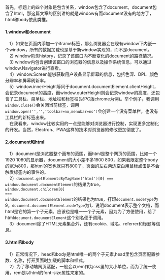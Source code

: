 首先，标题上的四个对象是包含关系，window包含了document，document包含了html，那这篇文章的区别讲的就是window有而document没有的地方了，html和body依此类推。  

#### **1.window和document**  
&emsp;1）如果在页面内添加一个iframe标签，那么浏览器会在现有window下内嵌一个window，所有的数据加载也是基于新window实现的，而不是document。  
&emsp;2) window包含history，记录了该窗口内不断变化的document的路径情况。  
&emsp;3) window内包含创建该窗口的浏览器的信息以及操作系统信息，可以通过window.Navigator进行查看。  
&emsp;4）window.Screen能够获取用户设备显示屏幕的信息，包括色深、DPI、颜色分辨率和屏幕刷新率。  
&emsp;5）window.innerHeight等同于document.documentElement.clientHeight，会记录document的高度，而window.outerHeight则会记录window的高度，还包含了工具栏、菜单栏、地址栏和标签栏(以PC版chrome为例)。举个例子，我调用<code>window.close()</code>会关闭当前标签，调用<code>window.open('','','toolbar=no,menubar=no')</code>会创建一个没有菜单栏，也没有工具栏的新标签出来。  
&emsp;在我看来，window比较实用的一点是能够对浏览器进行控制，实现更多定制化的开发。当然，Electron、PWA这样的技术对浏览器的修改更加彻底了。  

#### **2.document和html**  
&emsp;1）document是浏览器整个画布的范围，而html是整个网页的范围，比如一个1920 1080的显示器，document的大小差不多1900 800，如果我限定整个body的宽为800，那html的宽也就只有800了，页面的左右两边空白用鼠标点击是不会触发标签内的事件的。  
&emsp;2）<code>document.getElementsByTagName('html')[0] === window.document.documentElement</code>的结果为true，<code>window.document.children[0] === window.document.documentElement</code>的结果也为true，打印<code>document.nodeType</code>为9，<code>document.documentElement.nodeType</code>为1，说明document表示整个文档，而html是它的第一个子元素，应该也是唯一一个子元素，因为为了方便使用，给了html<code>document.documentElement</code>这个别名便于调用。  
&emsp;3）document除了HTML元素集合外，还有cookie、域名、referrer和标题等信息。  

#### **3.html和body**  
&emsp;1）正常情况下，head和body是html唯一的两个子元素,head里包含页面配置参数、名称，打开页面时加载的脚本和样式。  
&emsp;2）为了移动端网页适配，一般会以rem作为css里的大小单位，而为了统一使用，rem是以html的font-size属性来定的。  
